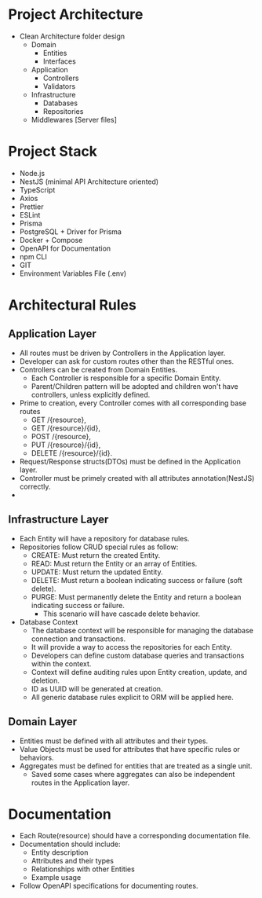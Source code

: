 # Project Architecture
- Clean Architecture folder design
    - Domain
        - Entities
        - Interfaces
    - Application
        - Controllers
        - Validators
    - Infrastructure
        - Databases
        - Repositories
    - Middlewares
    [Server files]

# Project Stack
- Node.js
- NestJS (minimal API Architecture oriented)
- TypeScript
- Axios
- Prettier
- ESLint
- Prisma
- PostgreSQL + Driver for Prisma
- Docker + Compose
- OpenAPI for Documentation
- npm CLI
- GIT
- Environment Variables File (.env)

# Architectural Rules
## Application Layer
- All routes must be driven by Controllers in the Application layer.
- Developer can ask for custom routes other than the RESTful ones.
- Controllers can be created from Domain Entities.
    - Each Controller is responsible for a specific Domain Entity.
    - Parent/Children pattern will be adopted and children won't have controllers, unless explicitly defined.
- Prime to creation, every Controller comes with all corresponding base routes
    - GET /{resource},
    - GET /{resource}/{id},
    - POST /{resource},
    - PUT /{resource}/{id},
    - DELETE /{resource}/{id}.
- Request/Response structs(DTOs) must be defined in the Application layer.
- Controller must be primely created with all attributes annotation(NestJS) correctly.
- 

## Infrastructure Layer
- Each Entity will have a repository for database rules.
- Repositories follow CRUD special rules as follow:
    - CREATE: Must return the created Entity.
    - READ: Must return the Entity or an array of Entities.
    - UPDATE: Must return the updated Entity.
    - DELETE: Must return a boolean indicating success or failure (soft delete).
    - PURGE: Must permanently delete the Entity and return a boolean indicating success or failure.
        - This scenario will have cascade delete behavior.
- Database Context
    - The database context will be responsible for managing the database connection and transactions.
    - It will provide a way to access the repositories for each Entity.
    - Developers can define custom database queries and transactions within the context.
    - Context will define auditing rules upon Entity creation, update, and deletion.
    - ID as UUID will be generated at creation.
    - All generic database rules explicit to ORM will be applied here.

## Domain Layer
- Entities must be defined with all attributes and their types.
- Value Objects must be used for attributes that have specific rules or behaviors.
- Aggregates must be defined for entities that are treated as a single unit.
    - Saved some cases where aggregates can also be independent routes in the Application layer.

# Documentation
- Each Route(resource) should have a corresponding documentation file.
- Documentation should include:
    - Entity description
    - Attributes and their types
    - Relationships with other Entities
    - Example usage
- Follow OpenAPI specifications for documenting routes.